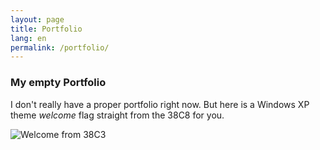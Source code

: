 ```yaml
---
layout: page
title: Portfolio
lang: en
permalink: /portfolio/
---
```


### My empty Portfolio

I don't really have a proper portfolio right now. But here is a Windows XP theme _welcome_ flag straight from the 38C8 for you.

![Welcome from 38C3]({{site.baseurl}}/assets/images/welcome.jpg)
